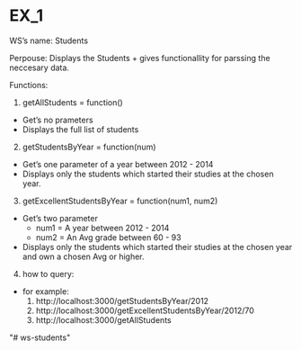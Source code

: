 # EX_1
WS’s name: Students

Perpouse: Displays the Students + gives functionallity for parssing the neccesary data.

Functions:

1. getAllStudents = function()
  * Get’s no prameters
  * Displays the full list of students
2. getStudentsByYear = function(num) 
  * Get’s one parameter of a year between 2012 - 2014
  * Displays only the students which started their studies at the chosen year.
3. getExcellentStudentsByYear = function(num1, num2) 
  * Get’s two parameter 
    - num1 = A year between 2012 - 2014
    - num2 = An Avg grade between 60 - 93 
  * Displays only the students which started their studies at the chosen year and own a chosen Avg or higher.

4. how to query:
  * for example: 
    1. http://localhost:3000/getStudentsByYear/2012
    2. http://localhost:3000/getExcellentStudentsByYear/2012/70
    3. http://localhost:3000/getAllStudents



"# ws-students" 

